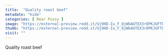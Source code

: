 ```yaml
---
title:  "Quality roast beef"
metadate: "hide"
categories: [ Rear Pussy ]
image: "https://external-preview.redd.it/Uj9HD-Iu_F_8jWbAUTEX3rDPKJUFTbsHysraRmDJ3Ws.png?auto=webp&s=b18f2273c316a7c681f92a0924281ecf176c4daa"
thumb: "https://external-preview.redd.it/Uj9HD-Iu_F_8jWbAUTEX3rDPKJUFTbsHysraRmDJ3Ws.png?width=640&crop=smart&auto=webp&s=e8ab3110b18a66a9f31d0ea4ba3fdbee8d56dac9"
visit: ""
---
```

Quality roast beef
